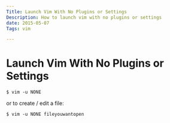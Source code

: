 ```yaml
--- 
Title: Launch Vim With No Plugins or Settings
Description: How to launch vim with no plugins or settings
date: 2015-05-07
Tags: vim

--- 
```


# Launch Vim With No Plugins or Settings

`
$ vim -u NONE
`

or to create / edit a file:

`
$ vim -u NONE fileyouwantopen
`
